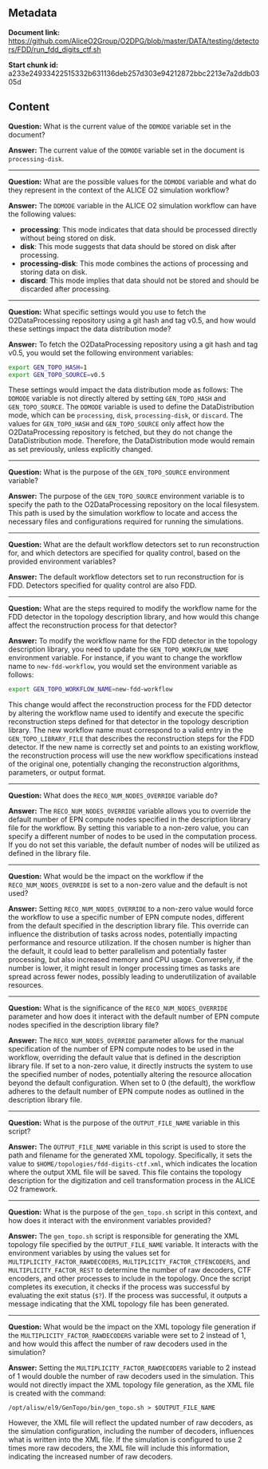 ## Metadata

**Document link:** https://github.com/AliceO2Group/O2DPG/blob/master/DATA/testing/detectors/FDD/run_fdd_digits_ctf.sh

**Start chunk id:** a233e24933422515332b631136deb257d303e94212872bbc2213e7a2ddb0305d

## Content

**Question:** What is the current value of the `DDMODE` variable set in the document?

**Answer:** The current value of the `DDMODE` variable set in the document is `processing-disk`.

---

**Question:** What are the possible values for the `DDMODE` variable and what do they represent in the context of the ALICE O2 simulation workflow?

**Answer:** The `DDMODE` variable in the ALICE O2 simulation workflow can have the following values:

- **processing**: This mode indicates that data should be processed directly without being stored on disk.
- **disk**: This mode suggests that data should be stored on disk after processing.
- **processing-disk**: This mode combines the actions of processing and storing data on disk.
- **discard**: This mode implies that data should not be stored and should be discarded after processing.

---

**Question:** What specific settings would you use to fetch the O2DataProcessing repository using a git hash and tag v0.5, and how would these settings impact the data distribution mode?

**Answer:** To fetch the O2DataProcessing repository using a git hash and tag v0.5, you would set the following environment variables:

```bash
export GEN_TOPO_HASH=1
export GEN_TOPO_SOURCE=v0.5
```

These settings would impact the data distribution mode as follows: The `DDMODE` variable is not directly altered by setting `GEN_TOPO_HASH` and `GEN_TOPO_SOURCE`. The `DDMODE` variable is used to define the DataDistribution mode, which can be `processing`, `disk`, `processing-disk`, or `discard`. The values for `GEN_TOPO_HASH` and `GEN_TOPO_SOURCE` only affect how the O2DataProcessing repository is fetched, but they do not change the DataDistribution mode. Therefore, the DataDistribution mode would remain as set previously, unless explicitly changed.

---

**Question:** What is the purpose of the `GEN_TOPO_SOURCE` environment variable?

**Answer:** The purpose of the `GEN_TOPO_SOURCE` environment variable is to specify the path to the O2DataProcessing repository on the local filesystem. This path is used by the simulation workflow to locate and access the necessary files and configurations required for running the simulations.

---

**Question:** What are the default workflow detectors set to run reconstruction for, and which detectors are specified for quality control, based on the provided environment variables?

**Answer:** The default workflow detectors set to run reconstruction for is FDD. Detectors specified for quality control are also FDD.

---

**Question:** What are the steps required to modify the workflow name for the FDD detector in the topology description library, and how would this change affect the reconstruction process for that detector?

**Answer:** To modify the workflow name for the FDD detector in the topology description library, you need to update the `GEN_TOPO_WORKFLOW_NAME` environment variable. For instance, if you want to change the workflow name to `new-fdd-workflow`, you would set the environment variable as follows:

```sh
export GEN_TOPO_WORKFLOW_NAME=new-fdd-workflow
```

This change would affect the reconstruction process for the FDD detector by altering the workflow name used to identify and execute the specific reconstruction steps defined for that detector in the topology description library. The new workflow name must correspond to a valid entry in the `GEN_TOPO_LIBRARY_FILE` that describes the reconstruction steps for the FDD detector. If the new name is correctly set and points to an existing workflow, the reconstruction process will use the new workflow specifications instead of the original one, potentially changing the reconstruction algorithms, parameters, or output format.

---

**Question:** What does the `RECO_NUM_NODES_OVERRIDE` variable do?

**Answer:** The `RECO_NUM_NODES_OVERRIDE` variable allows you to override the default number of EPN compute nodes specified in the description library file for the workflow. By setting this variable to a non-zero value, you can specify a different number of nodes to be used in the computation process. If you do not set this variable, the default number of nodes will be utilized as defined in the library file.

---

**Question:** What would be the impact on the workflow if the `RECO_NUM_NODES_OVERRIDE` is set to a non-zero value and the default is not used?

**Answer:** Setting `RECO_NUM_NODES_OVERRIDE` to a non-zero value would force the workflow to use a specific number of EPN compute nodes, different from the default specified in the description library file. This override can influence the distribution of tasks across nodes, potentially impacting performance and resource utilization. If the chosen number is higher than the default, it could lead to better parallelism and potentially faster processing, but also increased memory and CPU usage. Conversely, if the number is lower, it might result in longer processing times as tasks are spread across fewer nodes, possibly leading to underutilization of available resources.

---

**Question:** What is the significance of the `RECO_NUM_NODES_OVERRIDE` parameter and how does it interact with the default number of EPN compute nodes specified in the description library file?

**Answer:** The `RECO_NUM_NODES_OVERRIDE` parameter allows for the manual specification of the number of EPN compute nodes to be used in the workflow, overriding the default value that is defined in the description library file. If set to a non-zero value, it directly instructs the system to use the specified number of nodes, potentially altering the resource allocation beyond the default configuration. When set to 0 (the default), the workflow adheres to the default number of EPN compute nodes as outlined in the description library file.

---

**Question:** What is the purpose of the `OUTPUT_FILE_NAME` variable in this script?

**Answer:** The `OUTPUT_FILE_NAME` variable in this script is used to store the path and filename for the generated XML topology. Specifically, it sets the value to `$HOME/topologies/fdd-digits-ctf.xml`, which indicates the location where the output XML file will be saved. This file contains the topology description for the digitization and cell transformation process in the ALICE O2 framework.

---

**Question:** What is the purpose of the `gen_topo.sh` script in this context, and how does it interact with the environment variables provided?

**Answer:** The `gen_topo.sh` script is responsible for generating the XML topology file specified by the `OUTPUT_FILE_NAME` variable. It interacts with the environment variables by using the values set for `MULTIPLICITY_FACTOR_RAWDECODERS`, `MULTIPLICITY_FACTOR_CTFENCODERS`, and `MULTIPLICITY_FACTOR_REST` to determine the number of raw decoders, CTF encoders, and other processes to include in the topology. Once the script completes its execution, it checks if the process was successful by evaluating the exit status (`$?`). If the process was successful, it outputs a message indicating that the XML topology file has been generated.

---

**Question:** What would be the impact on the XML topology file generation if the `MULTIPLICITY_FACTOR_RAWDECODERS` variable were set to 2 instead of 1, and how would this affect the number of raw decoders used in the simulation?

**Answer:** Setting the `MULTIPLICITY_FACTOR_RAWDECODERS` variable to 2 instead of 1 would double the number of raw decoders used in the simulation. This would not directly impact the XML topology file generation, as the XML file is created with the command:

```
/opt/alisw/el9/GenTopo/bin/gen_topo.sh > $OUTPUT_FILE_NAME
```

However, the XML file will reflect the updated number of raw decoders, as the simulation configuration, including the number of decoders, influences what is written into the XML file. If the simulation is configured to use 2 times more raw decoders, the XML file will include this information, indicating the increased number of raw decoders.